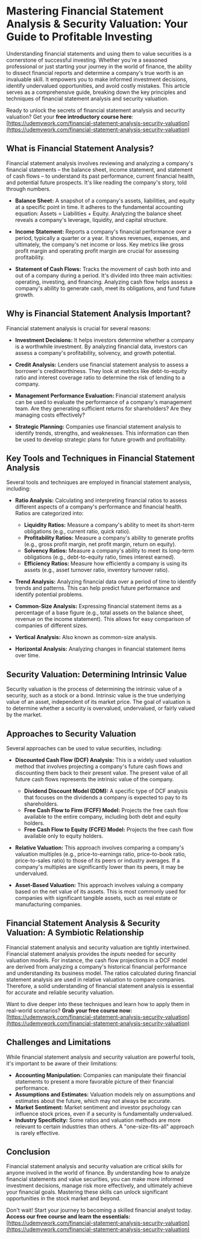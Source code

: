 # Mastering Financial Statement Analysis & Security Valuation: Your Guide to Profitable Investing

Understanding financial statements and using them to value securities is a cornerstone of successful investing.  Whether you're a seasoned professional or just starting your journey in the world of finance, the ability to dissect financial reports and determine a company's true worth is an invaluable skill. It empowers you to make informed investment decisions, identify undervalued opportunities, and avoid costly mistakes. This article serves as a comprehensive guide, breaking down the key principles and techniques of financial statement analysis and security valuation.

Ready to unlock the secrets of financial statement analysis and security valuation?  Get your **free introductory course here**: [https://udemywork.com/financial-statement-analysis-security-valuation](https://udemywork.com/financial-statement-analysis-security-valuation)

## What is Financial Statement Analysis?

Financial statement analysis involves reviewing and analyzing a company's financial statements – the balance sheet, income statement, and statement of cash flows – to understand its past performance, current financial health, and potential future prospects. It's like reading the company's story, told through numbers.

*   **Balance Sheet:** A snapshot of a company's assets, liabilities, and equity at a specific point in time.  It adheres to the fundamental accounting equation: Assets = Liabilities + Equity. Analyzing the balance sheet reveals a company's leverage, liquidity, and capital structure.

*   **Income Statement:**  Reports a company's financial performance over a period, typically a quarter or a year.  It shows revenues, expenses, and ultimately, the company's net income or loss.  Key metrics like gross profit margin and operating profit margin are crucial for assessing profitability.

*   **Statement of Cash Flows:**  Tracks the movement of cash both into and out of a company during a period.  It's divided into three main activities: operating, investing, and financing.  Analyzing cash flow helps assess a company's ability to generate cash, meet its obligations, and fund future growth.

## Why is Financial Statement Analysis Important?

Financial statement analysis is crucial for several reasons:

*   **Investment Decisions:**  It helps investors determine whether a company is a worthwhile investment.  By analyzing financial data, investors can assess a company's profitability, solvency, and growth potential.

*   **Credit Analysis:**  Lenders use financial statement analysis to assess a borrower's creditworthiness.  They look at metrics like debt-to-equity ratio and interest coverage ratio to determine the risk of lending to a company.

*   **Management Performance Evaluation:**  Financial statement analysis can be used to evaluate the performance of a company's management team.  Are they generating sufficient returns for shareholders? Are they managing costs effectively?

*   **Strategic Planning:**  Companies use financial statement analysis to identify trends, strengths, and weaknesses. This information can then be used to develop strategic plans for future growth and profitability.

## Key Tools and Techniques in Financial Statement Analysis

Several tools and techniques are employed in financial statement analysis, including:

*   **Ratio Analysis:**  Calculating and interpreting financial ratios to assess different aspects of a company's performance and financial health.  Ratios are categorized into:

    *   **Liquidity Ratios:** Measure a company's ability to meet its short-term obligations (e.g., current ratio, quick ratio).
    *   **Profitability Ratios:**  Measure a company's ability to generate profits (e.g., gross profit margin, net profit margin, return on equity).
    *   **Solvency Ratios:**  Measure a company's ability to meet its long-term obligations (e.g., debt-to-equity ratio, times interest earned).
    *   **Efficiency Ratios:**  Measure how efficiently a company is using its assets (e.g., asset turnover ratio, inventory turnover ratio).
*   **Trend Analysis:**  Analyzing financial data over a period of time to identify trends and patterns. This can help predict future performance and identify potential problems.
*   **Common-Size Analysis:**  Expressing financial statement items as a percentage of a base figure (e.g., total assets on the balance sheet, revenue on the income statement). This allows for easy comparison of companies of different sizes.
*   **Vertical Analysis:** Also known as common-size analysis.
*   **Horizontal Analysis:** Analyzing changes in financial statement items over time.

## Security Valuation: Determining Intrinsic Value

Security valuation is the process of determining the intrinsic value of a security, such as a stock or a bond.  Intrinsic value is the true underlying value of an asset, independent of its market price.  The goal of valuation is to determine whether a security is overvalued, undervalued, or fairly valued by the market.

## Approaches to Security Valuation

Several approaches can be used to value securities, including:

*   **Discounted Cash Flow (DCF) Analysis:**  This is a widely used valuation method that involves projecting a company's future cash flows and discounting them back to their present value.  The present value of all future cash flows represents the intrinsic value of the company.

    *   **Dividend Discount Model (DDM):**  A specific type of DCF analysis that focuses on the dividends a company is expected to pay to its shareholders.
    *   **Free Cash Flow to Firm (FCFF) Model:**  Projects the free cash flow available to the entire company, including both debt and equity holders.
    *   **Free Cash Flow to Equity (FCFE) Model:**  Projects the free cash flow available only to equity holders.
*   **Relative Valuation:**  This approach involves comparing a company's valuation multiples (e.g., price-to-earnings ratio, price-to-book ratio, price-to-sales ratio) to those of its peers or industry averages.  If a company's multiples are significantly lower than its peers, it may be undervalued.
*   **Asset-Based Valuation:**  This approach involves valuing a company based on the net value of its assets. This is most commonly used for companies with significant tangible assets, such as real estate or manufacturing companies.

##  Financial Statement Analysis & Security Valuation: A Symbiotic Relationship

Financial statement analysis and security valuation are tightly intertwined. Financial statement analysis provides the *inputs* needed for security valuation models. For instance, the cash flow projections in a DCF model are derived from analyzing a company's historical financial performance and understanding its business model. The ratios calculated during financial statement analysis are used in relative valuation to compare companies. Therefore, a solid understanding of financial statement analysis is essential for accurate and reliable security valuation.

Want to dive deeper into these techniques and learn how to apply them in real-world scenarios? **Grab your free course now:** [https://udemywork.com/financial-statement-analysis-security-valuation](https://udemywork.com/financial-statement-analysis-security-valuation)

## Challenges and Limitations

While financial statement analysis and security valuation are powerful tools, it's important to be aware of their limitations:

*   **Accounting Manipulation:**  Companies can manipulate their financial statements to present a more favorable picture of their financial performance.
*   **Assumptions and Estimates:**  Valuation models rely on assumptions and estimates about the future, which may not always be accurate.
*   **Market Sentiment:**  Market sentiment and investor psychology can influence stock prices, even if a security is fundamentally undervalued.
*   **Industry Specificity:** Some ratios and valuation methods are more relevant to certain industries than others. A "one-size-fits-all" approach is rarely effective.

## Conclusion

Financial statement analysis and security valuation are critical skills for anyone involved in the world of finance. By understanding how to analyze financial statements and value securities, you can make more informed investment decisions, manage risk more effectively, and ultimately achieve your financial goals.  Mastering these skills can unlock significant opportunities in the stock market and beyond.

Don't wait! Start your journey to becoming a skilled financial analyst today. **Access our free course and learn the essentials:** [https://udemywork.com/financial-statement-analysis-security-valuation](https://udemywork.com/financial-statement-analysis-security-valuation)
